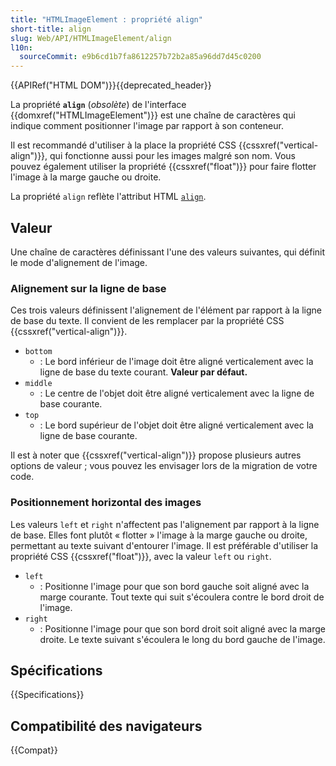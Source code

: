 ```yaml
---
title: "HTMLImageElement : propriété align"
short-title: align
slug: Web/API/HTMLImageElement/align
l10n:
  sourceCommit: e9b6cd1b7fa8612257b72b2a85a96dd7d45c0200
---
```


{{APIRef("HTML DOM")}}{{deprecated_header}}

La propriété **`align`** (_obsolète_) de l'interface {{domxref("HTMLImageElement")}} est une chaîne de caractères qui indique comment positionner l'image par rapport à son conteneur.

Il est recommandé d'utiliser à la place la propriété CSS {{cssxref("vertical-align")}}, qui fonctionne aussi pour les images malgré son nom. Vous pouvez également utiliser la propriété {{cssxref("float")}} pour faire flotter l'image à la marge gauche ou droite.

La propriété `align` reflète l'attribut HTML [`align`](/fr/docs/Web/HTML/Reference/Elements/img#align).

## Valeur

Une chaîne de caractères définissant l'une des valeurs suivantes, qui définit le mode d'alignement de l'image.

### Alignement sur la ligne de base

Ces trois valeurs définissent l'alignement de l'élément par rapport à la ligne de base du texte. Il convient de les remplacer par la propriété CSS {{cssxref("vertical-align")}}.

- `bottom`
  - : Le bord inférieur de l'image doit être aligné verticalement avec la ligne de base du texte courant. **Valeur par défaut.**
- `middle`
  - : Le centre de l'objet doit être aligné verticalement avec la ligne de base courante.
- `top`
  - : Le bord supérieur de l'objet doit être aligné verticalement avec la ligne de base courante.

Il est à noter que {{cssxref("vertical-align")}} propose plusieurs autres options de valeur&nbsp;; vous pouvez les envisager lors de la migration de votre code.

### Positionnement horizontal des images

Les valeurs `left` et `right` n'affectent pas l'alignement par rapport à la ligne de base. Elles font plutôt «&nbsp;flotter&nbsp;» l'image à la marge gauche ou droite, permettant au texte suivant d'entourer l'image. Il est préférable d'utiliser la propriété CSS {{cssxref("float")}}, avec la valeur `left` ou `right`.

- `left`
  - : Positionne l'image pour que son bord gauche soit aligné avec la marge courante. Tout texte qui suit s'écoulera contre le bord droit de l'image.
- `right`
  - : Positionne l'image pour que son bord droit soit aligné avec la marge droite. Le texte suivant s'écoulera le long du bord gauche de l'image.

## Spécifications

{{Specifications}}

## Compatibilité des navigateurs

{{Compat}}
